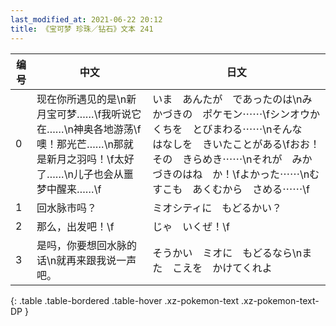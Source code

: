 ```yaml
---
last_modified_at: 2021-06-22 20:12
title: 《宝可梦 珍珠／钻石》文本 241
---
```

| 编号 | 中文 | 日文 |
| ---- | ---- | ---- |
| 0 | 现在你所遇见的是\n新月宝可梦……\f我听说它在……\n神奥各地游荡\f噢！那光芒……\n那就是新月之羽吗！\f太好了……\n儿子也会从噩梦中醒来……\f | いま　あんたが　であったのは\nみかづきの　ポケモン⋯⋯\fシンオウかくちを　とびまわる⋯⋯\nそんな　はなしを　きいたことがある\fおお！　その　きらめき⋯⋯\nそれが　みかづきのはね　か！\fよかった⋯⋯\nむすこも　あくむから　さめる⋯⋯\f |
| 1 | 回水脉市吗？ | ミオシティに　もどるかい？ |
| 2 | 那么，出发吧！\f | じゃ　いくぜ！\f |
| 3 | 是吗，你要想回水脉的话\n就再来跟我说一声吧。 | そうかい　ミオに　もどるなら\nまた　こえを　かけてくれよ |
{: .table .table-bordered .table-hover .xz-pokemon-text .xz-pokemon-text-DP }